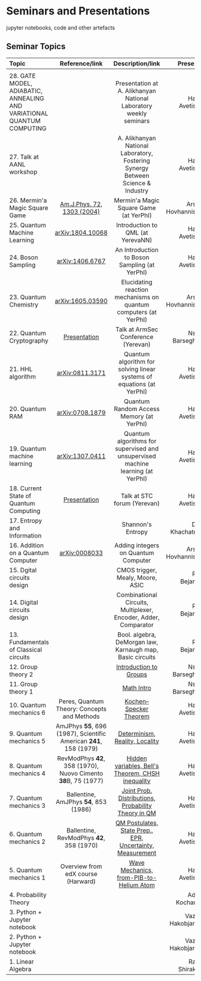 # Seminars and Presentations 

jupyter notebooks, code and other artefacts




## Seminar Topics

| Topic           			| Reference/link		 			| Description/link 		  				    			 | Presenter          |
| :----            			|	:----: 	 	         			|     :----:      						    			 |          ----:     |
|					|				 			|											 |		      |
| 28. GATE MODEL, ADIABATIC, ANNEALING AND VARIATIONAL QUANTUM COMPUTING| 			| Presentation at A. Alikhanyan National Laboratory weekly seminars			 | Hakob Avetisyan    |
| 27. Talk at AANL workshop		|							| A. Alikhanyan National Laboratory, Fostering Synergy Between Science & Industry 	 | Hakob Avetisyan    |
| 26. Mermin'a Magic Square Game	|[Am.J.Phys. 72, 1303 (2004)](https://docs.google.com/viewer?url=https%3A%2F%2Fwww.physics.wisc.edu%2Fundergrads%2Fcourses%2Fspring2014%2F407%2Fexperiments%2Fbell%2FBell%27s%2520Theorem%2520Background%2520Papers%2FAravind_mysteries_Am.J.P.72.1303.pdf)			| Mermin'a Magic Square Game (at YerPhI)						 | Arshak Hovhannisyan|
| 25. Quantum Machine Learning		|[arXiv:1804.10068](https://arxiv.org/abs/1804.10068)	| Introduction to QML (at YerevaNN)							 | Hakob Avetisyan    |
| 24. Boson Sampling			|[arXiv:1406.6767](https://arxiv.org/abs/1406.6767)	| An Introduction to Boson Sampling (at YerPhI)			 			 | Hakob Avetisyan    |
| 23. Quantum Chemistry         	|[arXiv:1605.03590](https://arxiv.org/abs/1605.03590) 	| Elucidating reaction mechanisms on quantum computers (at YerPhI) 			 | Arshak Hovhannisyan|
| 22. Quantum Cryptography      	|[Presentation](https://github.com/gate42qc/seminars/blob/master/ArmSec.pdf) | Talk at ArmSec Conference (Yerevan)		 		 | Nshan Barseghyan   |
| 21. HHL algorithm             	|[arXiv:0811.3171](https://arxiv.org/abs/0811.3171) 	|Quantum algorithm for solving linear systems of equations (at YerPhI) 	 		 | Hakob Avetisyan    |
| 20. Quantum RAM               	|[arXiv:0708.1879](https://arxiv.org/pdf/0708.1879) 	|Quantum Random Access Memory (at YerPhI)                            			 | Hakob Avetisyan    |
| 19. Quantum machine learning  	|[arXiv:1307.0411](https://arxiv.org/pdf/1307.0411) 	|Quantum algorithms for supervised and unsupervised machine learning (at YerPhI)	 | Hakob Avetisyan    |
| 18. Current State of Quantum Computing|[Presentation](https://github.com/gate42qc/seminars/blob/master/QC_presentations/STC/QC_presentation.ipynb)  | Talk at STC forum (Yerevan) 	 | Hakob Avetisyan    |
| 17. Entropy and Information   	|         			 			| Shannon's Entropy                           			    			 | Davit Khachatryan  |
| 16. Addition on a Quantum Computer	|[arXiv:0008033](https://arxiv.org/pdf/quant-ph/0008033)|Adding integers on Quantum Computer  			 				 | Arshak Hovhannisyan|
| 15. Dgital circuits design    	|         			 			|CMOS trigger, Mealy, Moore, ASIC                                  			 | Roza Bejanyan      |
| 14. Digital circuits design   	|      			         			|Combinational Circuits, Multiplexer, Encoder, Adder, Comparator   			 | Roza Bejanyan      |
| 13. Fundamentals of Classical circuits|         		 				|Bool. algebra, DeMorgan law, Karnaugh map, Basic circuits 	    			 | Roza Bejanyan      |
| 12. Group theory 2            	|         			 			|[Introduction to Groups](https://github.com/gate42qc/seminars/tree/master/Math)         | Nshan Barseghyan   |
| 11. Group theory 1	        	|         			 			|[Math Intro](https://github.com/gate42qc/seminars/tree/master/Math)                     | Nshan Barseghyan   |
| 10. Quantum mechanics 6   		|Peres, Quantum Theory: Concepts and Methods 		|[Kochen–Specker Theorem](https://github.com/gate42qc/seminars/tree/master/Quantum_Mechanics)|Hakob Avetisyan|
| 9. Quantum mechanics 5        	| AmJPhys **55**, 696 (1987), Scientific American **241**, 158 (1979) |[Determinism, Reality, Locality]((https://github.com/gate42qc/seminars/tree/master/Quantum_Mechanics))                    | Hakob Avetisyan    |
| 8. Quantum mechanics 4        	| RevModPhys **42**, 358 (1970), Nuovo Cimento **38**B, 75 (1977) |[Hidden variables, Bell's Theorem, CHSH inequality]((https://github.com/gate42qc/seminars/tree/master/Quantum_Mechanics))   	 | Hakob Avetisyan    |
| 7. Quantum mechanics 3        	| Ballentine, AmJPhys **54**, 853 (1986) 		|[Joint Prob. Distributions, Probability Theory in QM]((https://github.com/gate42qc/seminars/tree/master/Quantum_Mechanics)) 		    		 | Hakob Avetisyan    |
| 6. Quantum mechanics 2        	| Ballentine, RevModPhys **42**, 358 (1970) 		|[QM Postulates, State Prep., EPR, Uncertainty, Measurement]((https://github.com/gate42qc/seminars/tree/master/Quantum_Mechanics))                   | Hakob Avetisyan    |
| 5. Quantum mechanics 1        	| Overview from edX course (Harward) 			|[Wave Mechanics, from-PIB-to-Helium Atom](https://github.com/gate42qc/seminars/blob/master/Quantum_Mechanics/From_PIB_to_Helium_atom.ipynb)| Hakob Avetisyan    |
| 4. Probability Theory         	|                                			|                                      			    			 	 | Adrine Kocharyan   |
| 3. Python + Jupyter notebook  	|	 			 			|								    			 | Vazgen Hakobjanyan |
| 2. Python + Jupyter notebook  	|  	 			 			|   		      						    			 | Vazgen Hakobjanyan |
| 1. Linear Algebra   			|   	 			 			|                						    			 | Rafael Shirakyan   |












